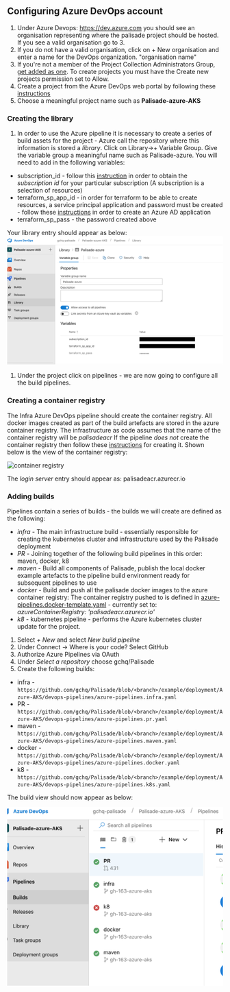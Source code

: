 ## Configuring Azure DevOps account
1. Under Azure Devops: https://dev.azure.com you should see an organisation representing where the palisade project should be hosted. If you see a valid organisation go to 3.
1. If you do not have a valid organisation, click on + New organisation and enter a name for the DevOps organization. "organisation name"
1. If you're not a member of the Project Collection Administrators Group,  [get added as one](https://docs.microsoft.com/en-us/azure/devops/organizations/security/set-project-collection-level-permissions?view=azure-devops). To create projects you must have the Create new projects permission set to Allow.
1. Create a project from the Azure DevOps web portal by following these [instructions](https://docs.microsoft.com/en-us/azure/devops/organizations/projects/create-project?view=azure-devops) 
1. Choose a meaningful project name such as **Palisade-azure-AKS**

### Creating the library
1. In order to use the Azure pipeline it is necessary to create a series of build assets for the project - Azure call the repository where this information is stored a *library*. Click on Library->+ Variable Group. Give the variable group a meaningful name such as Palisade-azure.
You will need to add in the following variables:
* subscription_id - follow this [instruction](https://blogs.msdn.microsoft.com/mschray/2016/03/18/getting-your-azure-subscription-guid-new-portal/) in order to obtain the *subscription id* for your particular subscription (A subscription is a selection of resources)
* terraform_sp_app_id - in order for terraform to be able to create resources, a service principal application and password must be created - follow these [instructions](https://docs.microsoft.com/en-us/azure/active-directory/develop/howto-create-service-principal-portal) in order to create an Azure AD application
* terraform_sp_pass - the password created above

Your library entry should appear as below:
![library image](./library.png)

1. Under the project click on pipelines - we are now going to configure all the build pipelines.
 
### Creating a container registry
The Infra Azure DevOps pipeline should create the container registry.
All docker images created as part of the build artefacts are stored in the azure container registry.
The infrastructure as code assumes that the name of the container registry will be *palisadeacr*
If the pipeline *does not* create the container registry then follow these [instructions](https://docs.microsoft.com/en-us/azure/container-registry/container-registry-get-started-portal) for creating it.
Shown below is the view of the container registry:

![container registry](./containerRegistry.png)

The *login server* entry should appear as: palisadeacr.azurecr.io 

### Adding builds 
Pipelines contain a series of builds - the builds we will create are defined as the following:

* *infra* - The main infrastructure build - essentially responsible for creating the kubernetes cluster and infrastructure used by the Palisade deployment
* *PR* - Joining together of the following build pipelines in this order: maven, docker, k8
* *maven* - Build all components of Palisade, publish the local docker example artefacts to the pipeline build environment ready for subsequent pipelines to use
* *docker* - Build and push all the palisade docker images to the azure container registry: The container registry pushed to is defined in [azure-pipelines.docker-template.yaml](devops-pipelines/azure-pipelines.docker-template.yaml) - currently set to: *azureContainerRegistry: 'palisadeacr.azurecr.io'*
* *k8* - kubernetes pipeline - performs the Azure kubernetes cluster update for the project.

1. Select *+ New* and select *New build pipeline*
1. Under Connect -> Where is your code? Select GitHub
1. Authorize Azure Pipelines via OAuth
1. Under *Select a repository* choose gchq/Palisade
1. Create the following builds:

* infra - `https://github.com/gchq/Palisade/blob/<branch>/example/deployment/Azure-AKS/devops-pipelines/azure-pipelines.infra.yaml`
* PR - `https://github.com/gchq/Palisade/blob/<branch>/example/deployment/Azure-AKS/devops-pipelines/azure-pipelines.pr.yaml`
* maven - `https://github.com/gchq/Palisade/blob/<branch>/example/deployment/Azure-AKS/devops-pipelines/azure-pipelines.maven.yaml`
* docker - `https://github.com/gchq/Palisade/blob/<branch>/example/deployment/Azure-AKS/devops-pipelines/azure-pipelines.docker.yaml`
* k8 - `https://github.com/gchq/Palisade/blob/<branch>/example/deployment/Azure-AKS/devops-pipelines/azure-pipelines.k8s.yaml`

The build view should now appear as below:

![build view](./buildView.png)